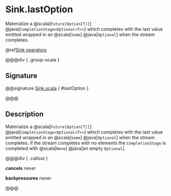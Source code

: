 # Sink.lastOption

Materialize a @scala[`Future[Option[T]]`] @java[`CompletionStage<Optional<T>>`] which completes with the last value emitted wrapped in an @scala[`Some`] @java[`Optional`] when the stream completes.

@ref[Sink operators](../index.md#sink-operators)

@@@div { .group-scala }

## Signature

@@signature [Sink.scala](/akka-stream/src/main/scala/akka/stream/scaladsl/Sink.scala) { #lastOption }

@@@

## Description

Materialize a @scala[`Future[Option[T]]`] @java[`CompletionStage<Optional<T>>`] which completes with the last value
emitted wrapped in an @scala[`Some`] @java[`Optional`] when the stream completes. if the stream completes with no elements the `CompletionStage` is
completed with @scala[`None`] @java[an empty `Optional`].


@@@div { .callout }

**cancels** never

**backpressures** never

@@@

